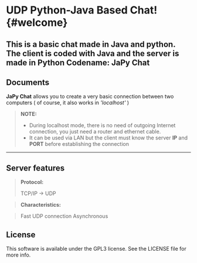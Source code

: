 UDP Python-Java Based Chat!	{#welcome}
=====================


This is a basic chat made in **Java** and python. The client is coded with Java and the server is made in **Python**
Codename: **JaPy Chat**
----------
Documents
---------

**JaPy Chat** allows you to create a very basic connection between two computers ( of course, it also works in <i>'localhost'</i> )

> **NOTE:**
> 
> - During localhost mode, there is no need of outgoing Internet connection, you just need a router and ethernet cable.
> - It can be used via LAN but the client must know the server **IP** and **PORT** before establishing the connection

----------

## Server features

> **Protocol:**
> 
> TCP/IP -> UDP

> **Characteristics:**

> Fast UDP connection
> Asynchronous

## License
This software is available under the GPL3 license. See the LICENSE file for more info.
